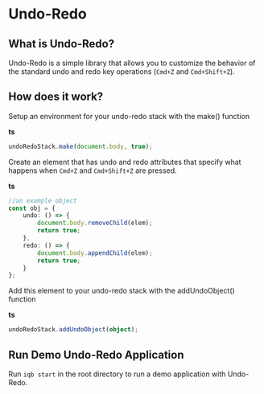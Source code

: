 # Undo-Redo

## What is Undo-Redo?
Undo-Redo is a simple library that allows you to customize the behavior of the standard undo and redo key operations (`Cmd+Z` and `Cmd+Shift+Z`).

## How does it work?
Setup an environment for your undo-redo stack with the make() function 

**ts**
```typescript
undoRedoStack.make(document.body, true);
```

Create an element that has undo and redo attributes that specify what happens when `Cmd+Z` and `Cmd+Shift+Z` are pressed.

**ts**
```typescript
//an example object
const obj = {
    undo: () => {
        document.body.removeChild(elem);
        return true;
    },
    redo: () => {
        document.body.appendChild(elem);
        return true;
    }
};
```

Add this element to your undo-redo stack with the addUndoObject() function

**ts**
```typescript
undoRedoStack.addUndoObject(object);
```

## Run Demo Undo-Redo Application
Run `iqb start` in the root directory to run a demo application with Undo-Redo.
